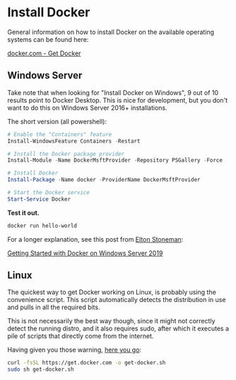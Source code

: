 # Install Docker

General information on how to install Docker on the available operating systems can be found here:

[docker.com - Get Docker](https://docs.docker.com/get-docker/)

## Windows Server

Take note that when looking for "Install Docker on Windows", 9 out of 10 results point to Docker Desktop.
This is nice for development, but you don't want to do this on Windows Server 2016+ installations.

The short version (all powershell):

```powershell
# Enable the "Containers" feature
Install-WindowsFeature Containers -Restart

# Install the Docker package provider
Install-Module -Name DockerMsftProvider -Repository PSGallery -Force

# Install Docker
Install-Package -Name docker -ProviderName DockerMsftProvider

# Start the Docker service
Start-Service Docker
```

**Test it out.**
```powershell
docker run hello-world
```

For a longer explanation, see this post from [Elton Stoneman](https://blog.sixeyed.com/):

[Getting Started with Docker on Windows Server 2019](https://blog.sixeyed.com/getting-started-with-docker-on-windows-server-2019/)

## Linux

The quickest way to get Docker working on Linux, is probably using the convenience script.
This script automatically detects the distribution in use and pulls in all the required bits.

This is not necessarily the best way though, since it might not correctly detect the running distro,
and it also requires sudo, after which it executes a pile of scripts that directly come from the internet.

Having given you those warning, [here you go](https://docs.docker.com/engine/install/ubuntu/#install-using-the-convenience-script):

```bash
curl -fsSL https://get.docker.com -o get-docker.sh
sudo sh get-docker.sh
```
